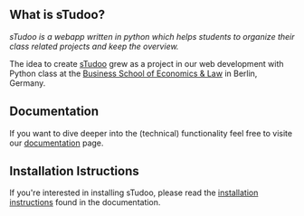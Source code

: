 ## What is sTudoo?

_sTudoo is a webapp written in python which helps students to organize their class related projects and keep the overview._

The idea to create [sTudoo](https://github.com/andrej-moor/sTudoo.git) grew as a project in our web development with Python class at the [Business School of Economics & Law](https://www.hwr-berlin.de/en/) in Berlin, Germany.

## Documentation

If you want to dive deeper into the (technical) functionality feel free to visite our [documentation]() page.

## Installation Istructions

If you're interested in installing sTudoo, please read the [installation instructions]() found in the documentation.